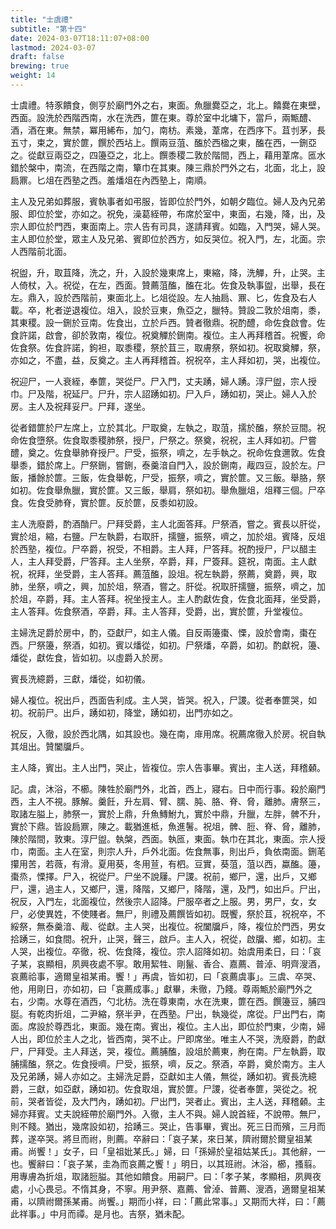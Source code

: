 ```yaml
---
title: "士虞禮"
subtitle: "第十四"
date: 2024-03-07T18:11:07+08:00
lastmod: 2024-03-07
draft: false
brewing: true
weight: 14
---
```


士虞禮。特豕饋食，側亨於廟門外之右，東面。魚臘爨亞之，北上。饎爨在東壁，西面。設洗於西階西南，水在洗西，篚在東。尊於室中北墉下，當戶，兩甒醴、酒，酒在東。無禁，冪用絺布，加勺，南枋。素幾，葦席，在西序下。苴刌茅，長五寸，束之，實於篚，饌於西坫上。饌兩豆菹、醢於西楹之東，醢在西，一鉶亞之。從獻豆兩亞之，四籩亞之，北上。饌黍稷二敦於階間，西上，藉用葦席。匜水錯於槃中，南流，在西階之南，簞巾在其東。陳三鼎於門外之右，北面，北上，設扃鼏。匕俎在西塾之西。羞燔俎在內西塾上，南順。

主人及兄弟如葬服，賓執事者如弔服，皆即位於門外，如朝夕臨位。婦人及內兄弟服、即位於堂，亦如之。祝免，澡葛絰帶，布席於室中，東面，右幾，降，出，及宗人即位於門西，東面南上。宗人告有司具，遂請拜賓。如臨，入門哭，婦人哭。主人即位於堂，眾主人及兄弟、賓即位於西方，如反哭位。祝入門，左，北面。宗人西階前北面。

祝盥，升，取苴降，洗之，升，入設於幾東席上，東縮，降，洗觶，升，止哭。主人倚杖，入。祝從，在左，西面。贊薦菹醢，醢在北。佐食及執事盥，出舉，長在左。鼎入，設於西階前，東面北上。匕俎從設。左人抽扃、鼏、匕，佐食及右人載。卒，朼者逆退複位。俎入，設於豆東，魚亞之，臘特。贊設二敦於俎南，黍，其東稷。設一鉶於豆南。佐食出，立於戶西。贊者徹鼎。祝酌醴，命佐食啟會。佐食許諾，啟會，卻於敦南，複位。祝奠觶於鉶南。複位。主人再拜稽首。祝饗，命佐食祭。佐食許諾，鉤袒，取黍稷，祭於苴三，取膚祭，祭如初。祝取奠觶，祭，亦如之，不盡，益，反奠之。主人再拜稽首。祝祝卒，主人拜如初，哭，出複位。

祝迎尸，一人衰絰，奉篚，哭從尸。尸入門，丈夫踴，婦人踴。淳尸盥，宗人授巾。尸及階，祝延尸。尸升，宗人詔踴如初。尸入戶，踴如初，哭止。婦人入於房。主人及祝拜妥尸。尸拜，遂坐。

從者錯篚於尸左席上，立於其北。尸取奠，左執之，取菹，擩於醢，祭於豆間。祝命佐食墮祭。佐食取黍稷肺祭，授尸，尸祭之。祭奠，祝祝，主人拜如初。尸嘗醴，奠之。佐食舉肺脊授尸。尸受，振祭，嚌之，左手執之。祝命佐食邇敦。佐食舉黍，錯於席上。尸祭鉶，嘗鉶，泰羹湆自門入，設於鉶南，胾四豆，設於左。尸飯，播餘於篚。三飯，佐食舉乾，尸受，振祭，嚌之，實於篚。又三飯。舉胳，祭如初。佐食舉魚臘，實於篚。又三飯，舉肩，祭如初。舉魚臘俎，俎釋三個。尸卒食。佐食受肺脊，實於篚。反於篚，反黍如初設。

主人洗廢爵，酌酒酳尸。尸拜受爵，主人北面答拜。尸祭酒，嘗之。賓長以肝從，實於俎，縮，右鹽。尸左執爵，右取肝，擩鹽，振祭，嚌之，加於俎。賓降，反俎於西塾，複位。尸卒爵，祝受，不相爵。主人拜，尸答拜。祝酌授尸，尸以醋主人，主人拜受爵，尸答拜。主人坐祭，卒爵，拜，尸簽拜。筵祝，南面。主人獻祝，祝拜，坐受爵，主人答拜。薦菹醢，設俎。祝左執爵，祭薦，奠爵，興，取肺，坐祭，嚌之，興，加於俎，祭酒，嘗之。肝從。祝取肝擩鹽，振祭，嚌之，加於俎，卒爵，拜。主人答拜。祝坐授主人。主人酌獻佐食，佐食北面拜，坐受爵，主人答拜。佐食祭酒，卒爵，拜。主人答拜，受爵，出，實於篚，升堂複位。

主婦洗足爵於房中，酌，亞獻尸，如主人儀。自反兩籩棗、慄，設於會南，棗在西。尸祭籩，祭酒，如初。賓以燔從，如初。尸祭燔，卒爵，如初。酌獻祝，籩、燔從，獻佐食，皆如初。以虛爵入於房。

賓長洗繶爵，三獻，燔從，如初儀。

婦人複位。祝出戶，西面告利成。主人哭，皆哭。祝入，尸謖。從者奉篚哭，如初。祝前尸。出戶，踴如初，降堂，踴如初，出門亦如之。

祝反，入徹，設於西北隅，如其設也。幾在南，䨾用席。祝薦席徹入於房。祝自執其俎出。贊闔牖戶。

主人降，賓出。主人出門，哭止，皆複位。宗人告事畢。賓出，主人送，拜稽顙。

記。虞，沐浴，不櫛。陳牲於廟門外，北首，西上，寢右。日中而行事。殺於廟門西，主人不視。豚解。羹飪，升左肩、臂、臑、肫、胳、脊、脅，離肺。膚祭三，取諸左膉上，肺祭一，實於上鼎，升魚鱄鮒九，實於中鼎，升臘，左胖，髀不升，實於下鼎。皆設扃鼏，陳之。載猶進柢，魚進鬐。祝俎，髀、脰、脊、脅，離肺，陳於階間，敦東。淳尸盥。執槃，西面。執匜，東面。執巾在其北，東面。宗人授巾，南面。主人在室，則宗人升，戶外北面。佐食無事，則出戶，負依南面。鉶芼攥用苦，若薇，有滑。夏用葵，冬用荁，有柶。豆實，葵菹，菹以西，蠃醢。籩，棗烝，慄擇。尸入，祝從尸。尸坐不說屨。尸謖。祝前，鄉尸，還，出戶，又鄉尸，還，過主人，又鄉尸，還，降階，又鄉尸，降階，還，及門，如出戶。尸出，祝反，入門左，北面複位，然後宗人詔降。尸服卒者之上服。男，男尸，女，女尸，必使異姓，不使賤者。無尸，則禮及薦饌皆如初。既饗，祭於苴，祝祝卒，不綏祭，無泰羹湆、胾、從獻。主人哭，出複位。祝闔牖戶，降，複位於門西，男女拾踴三，如食間。祝升，止哭，聲三，啟戶。主人入，祝從，啟牖、鄉，如初。主人哭，出複位。卒徹，祝、佐食降，複位。宗人詔降如初。始虞用柔日，曰：「哀子某，哀顯相，夙興夜處不寧。敢用絜牲、剛鬣、香合、嘉薦、普淖、明齊溲酒，哀薦祫事，適爾皇祖某甫。饗！」再虞，皆如初，曰「哀薦虞事」。三虞、卒哭、他，用剛日，亦如初，曰「哀薦成事。」獻畢，未徹，乃餞。尊兩甒於廟門外之右，少南。水尊在酒西，勺北枋。洗在尊東南，水在洗東，篚在西。饌籩豆，脯四脡。有乾肉折俎，二尹縮，祭半尹，在西塾。尸出，執幾從，席從。尸出門右，南面。席設於尊西北，東面。幾在南。賓出，複位。主人出，即位於門東，少南，婦人出，即位於主人之北，皆西南，哭不止。尸即席坐。唯主人不哭，洗廢爵，酌獻尸，尸拜受。主人拜送，哭，複位。薦脯醢，設俎於薦東，朐在南。尸左執爵，取脯擩醢，祭之。佐食授嚌。尸受，振祭，嚌，反之。祭酒，卒爵，奠於南方。主人及兄弟踴，婦人亦如之。主婦洗足爵，亞獻如主人儀，無從，踴如初。賓長洗繶爵，三獻，如亞獻，踴如初。佐食取俎，實於篚。尸謖，從者奉篚，哭從之。祝前，哭者皆從，及大門內，踴如初。尸出門，哭者止。賓出，主人送，拜稽顙。主婦亦拜賓。丈夫說絰帶於廟門外。入徹，主人不與。婦人說首絰，不說帶。無尸，則不餞。猶出，幾席設如初，拾踴三。哭止，告事畢，賓出。死三日而殯，三月而葬，遂卒哭。將旦而祔，則薦。卒辭曰：「哀子某，來日某，隮祔爾於爾皇祖某甫。尚饗！」女子，曰「皇祖妣某氏。」婦，曰「孫婦於皇祖姑某氏」。其他辭，一也。饗辭曰：「哀子某，圭為而哀薦之饗！」明日，以其班祔。沐浴，櫛，搔翦。用專膚為折俎，取諸脰膉。其他如饋食。用嗣尸。曰：「孝子某，孝顯相，夙興夜處，小心畏忌。不惰其身，不寧。用尹祭、嘉薦、曾淖、普薦、溲酒，適爾皇祖某甫，以隮祔爾孫某甫。尚饗。」期而小祥，曰：「薦此常事。」又期而大祥，曰：「薦此祥事。」中月而禫。是月也。吉祭，猶未配。